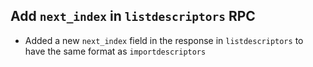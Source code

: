 Add `next_index` in `listdescriptors` RPC
-----------------

- Added a new `next_index` field in the response in `listdescriptors` to have the same format as `importdescriptors`
